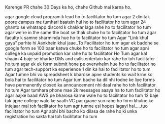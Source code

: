 Karenge PR chahe 30 Days ka ho, chahe Github mai karna ho.


agar google cloud program k lead ho to facilitator ho tum
agar 2 din tak poore campus me tumhari baatein hui ho to facilitator ho tum
agar 24 ghanto se whatsapp discord k chakkar laga rahe ho to facilitator ho tum
agar we're in the same the boat se thak chuke ho to facilitator ho tum
agar faculty k samne sharminda hue ho to facilitator ho tum
Agar "Link khul gaya" parhte hi Aankhein khul jaae..To Facilitator ho tum
agar ek baddhe se google form se 100 baar katwa chuke ho to facilitator ho tum
agar apni college ka unpaid promotion kar rahe ho to facilitator Ho Tum
agar kal shaam 4 baje se bharke DMs and calls entertain kar rahe ho toh facilitator ho tum
agar ek ek form submit hone pe overwhelm hue ho to facilitator ho tum
agar tech-support ka experience 1 din ka hai to facilitator ho to tum
Agar tumne bhi vo spreadsheet k bharose apne students ko wait krne ko bola hai to facilitator ho tum
Agar tum bacho ka dil nhi todne ke liye forms have permanently closed ka announcement nhi daal rahe ho toh facilitator ho tum
Agar tumhara phone mae 2k messages aaaya ha to tum facilitator ho
agar aajke baad AWS pe bharosa karne wale ho to facilitator ho tum
12 baje tak apne college walo ke saath VC par gaane sun rahe ho form khulne ke intejaar mai toh facilitator ho tum
agr tumne esi hopes lagayi hai.....tuo facilitator ho tum
Agr abhi bhi bacho ko dilasa de rahe ho ki unka registration ho sakta hai toh facilitator ho tum
